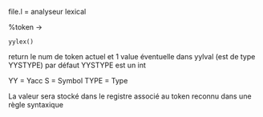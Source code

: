 file.l = analyseur lexical

%token ->

```
yylex()
```
return le num de token actuel et 1 value éventuelle dans yylval (est de type YYSTYPE) par défaut YYSTYPE est un int

YY   = Yacc
S    = Symbol
TYPE = Type

La valeur sera stocké dans le registre associé au token reconnu dans une règle syntaxique